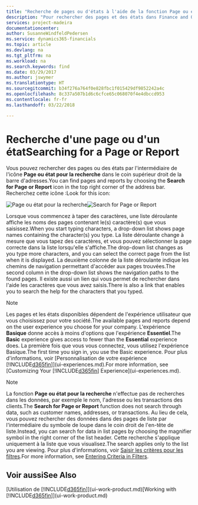 ```yaml
---
title: "Recherche de pages ou d'états à l'aide de la fonction Page ou état pour la recherche| Microsoft Docs"
description: "Pour rechercher des pages et des états dans Finance and Operations, Business edition, vous pouvez utiliser la fonctionnalité Page ou état pour la recherche."
services: project-madeira
documentationcenter: 
author: SusanneWindfeldPedersen
ms.service: dynamics365-financials
ms.topic: article
ms.devlang: na
ms.tgt_pltfrm: na
ms.workload: na
ms.search.keywords: find
ms.date: 03/29/2017
ms.author: jswymer
ms.translationtype: HT
ms.sourcegitcommit: b34f276a764f0e828fbc1f015429df9852242a4c
ms.openlocfilehash: 8c337a507b1d6c6cfce65c068070f4e4dbccd953
ms.contentlocale: fr-fr
ms.lasthandoff: 03/22/2018

---
```

# <a name="searching-for-a-page-or-report"></a><span data-ttu-id="0adf2-103">Recherche d'une page ou d'un état</span><span class="sxs-lookup"><span data-stu-id="0adf2-103">Searching for a Page or Report</span></span>
<span data-ttu-id="0adf2-104">Vous pouvez rechercher des pages ou des états par l'intermédiaire de l'icône **Page ou état pour la recherche** dans le coin supérieur droit de la barre d'adresses.</span><span class="sxs-lookup"><span data-stu-id="0adf2-104">You can find pages and reports by choosing the **Search for Page or Report** icon in the top right corner of the address bar.</span></span> <span data-ttu-id="0adf2-105">Recherchez cette icône :</span><span class="sxs-lookup"><span data-stu-id="0adf2-105">Look for this icon:</span></span>

<span data-ttu-id="0adf2-106">![Page ou état pour la recherche](media/ui-search/search.png "Page ou état pour la recherche")</span><span class="sxs-lookup"><span data-stu-id="0adf2-106">![Search for Page or Report](media/ui-search/search.png "Search for Page or Report")</span></span>

<span data-ttu-id="0adf2-107">Lorsque vous commencez à taper des caractères, une liste déroulante affiche les noms des pages contenant le(s) caractère(s) que vous saisissez.</span><span class="sxs-lookup"><span data-stu-id="0adf2-107">When you start typing characters, a drop-down list shows page names containing the character(s) you type.</span></span> <span data-ttu-id="0adf2-108">La liste déroulante change à mesure que vous tapez des caractères, et vous pouvez sélectionner la page correcte dans la liste lorsqu'elle s'affiche.</span><span class="sxs-lookup"><span data-stu-id="0adf2-108">The drop-down list changes as you type more characters, and you can select the correct page from the list when it is displayed.</span></span> <span data-ttu-id="0adf2-109">La deuxième colonne de la liste déroulante indique les chemins de navigation permettant d'accéder aux pages trouvées.</span><span class="sxs-lookup"><span data-stu-id="0adf2-109">The second column in the drop-down list shows the navigation paths to the found pages.</span></span> <span data-ttu-id="0adf2-110">Il existe aussi un lien qui vous permet de rechercher dans l'aide les caractères que vous avez saisis.</span><span class="sxs-lookup"><span data-stu-id="0adf2-110">There is also a link that enables you to search the help for the characters that you typed.</span></span>

> [!NOTE]  
>   <span data-ttu-id="0adf2-111">Les pages et les états disponibles dépendent de l'expérience utilisateur que vous choisissez pour votre société.</span><span class="sxs-lookup"><span data-stu-id="0adf2-111">The available pages and reports depend on the user experience you choose for your company.</span></span> <span data-ttu-id="0adf2-112">L'expérience **Basique** donne accès à moins d'options que l'expérience **Essentiel**.</span><span class="sxs-lookup"><span data-stu-id="0adf2-112">The **Basic** experience gives access to fewer than the **Essential** experience does.</span></span> <span data-ttu-id="0adf2-113">La première fois que vous vous connectez, vous utilisez l'expérience Basique.</span><span class="sxs-lookup"><span data-stu-id="0adf2-113">The first time you sign in, you use the Basic experience.</span></span> <span data-ttu-id="0adf2-114">Pour plus d'informations, voir [Personnalisation de votre expérience [!INCLUDE[d365fin](includes/d365fin_md.md)]](ui-experiences.md).</span><span class="sxs-lookup"><span data-stu-id="0adf2-114">For more information, see [Customizing Your  [!INCLUDE[d365fin](includes/d365fin_md.md)] Experience](ui-experiences.md).</span></span>

> [!NOTE]  
>   <span data-ttu-id="0adf2-115">La fonction **Page ou état pour la recherche** n'effectue pas de recherches dans les données, par exemple le nom, l'adresse ou les transactions des clients.</span><span class="sxs-lookup"><span data-stu-id="0adf2-115">The **Search for Page or Report** function does not search through data, such as customer names, addresses, or transactions.</span></span> <span data-ttu-id="0adf2-116">Au lieu de cela, vous pouvez rechercher des données dans des pages de liste par l'intermédiaire du symbole de loupe dans le coin droit de l'en-tête de liste.</span><span class="sxs-lookup"><span data-stu-id="0adf2-116">Instead, you can search for data in list pages by choosing the magnifier symbol in the right corner of the list header.</span></span> <span data-ttu-id="0adf2-117">Cette recherche s'applique uniquement à la liste que vous visualisez.</span><span class="sxs-lookup"><span data-stu-id="0adf2-117">The search applies only to the list you are viewing.</span></span> <span data-ttu-id="0adf2-118">Pour plus d'informations, voir [Saisir les critères pour les filtres](ui-enter-criteria-filters.md).</span><span class="sxs-lookup"><span data-stu-id="0adf2-118">For more information, see [Entering Criteria in Filters](ui-enter-criteria-filters.md).</span></span>

## <a name="see-also"></a><span data-ttu-id="0adf2-119">Voir aussi</span><span class="sxs-lookup"><span data-stu-id="0adf2-119">See Also</span></span>
<span data-ttu-id="0adf2-120">[Utilisation de [!INCLUDE[d365fin](includes/d365fin_md.md)]](ui-work-product.md)</span><span class="sxs-lookup"><span data-stu-id="0adf2-120">[Working with [!INCLUDE[d365fin](includes/d365fin_md.md)]](ui-work-product.md)</span></span>


